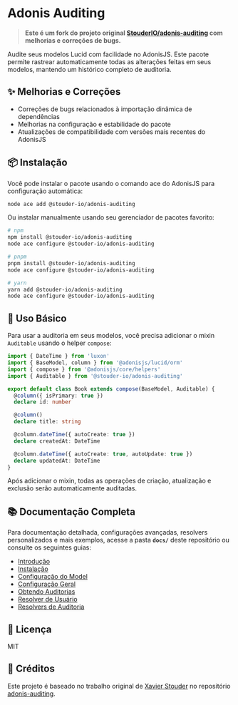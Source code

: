 # Adonis Auditing

> **Este é um fork do projeto original [StouderIO/adonis-auditing](https://github.com/StouderIO/adonis-auditing) com melhorias e correções de bugs.**

Audite seus modelos Lucid com facilidade no AdonisJS. Este pacote permite rastrear automaticamente todas as alterações feitas em seus modelos, mantendo um histórico completo de auditoria.

## ✨ Melhorias e Correções

- Correções de bugs relacionados à importação dinâmica de dependências
- Melhorias na configuração e estabilidade do pacote
- Atualizações de compatibilidade com versões mais recentes do AdonisJS

## 📦 Instalação

Você pode instalar o pacote usando o comando ace do AdonisJS para configuração automática:

```sh
node ace add @stouder-io/adonis-auditing
```

Ou instalar manualmente usando seu gerenciador de pacotes favorito:

```sh
# npm
npm install @stouder-io/adonis-auditing
node ace configure @stouder-io/adonis-auditing

# pnpm
pnpm install @stouder-io/adonis-auditing
node ace configure @stouder-io/adonis-auditing

# yarn
yarn add @stouder-io/adonis-auditing
node ace configure @stouder-io/adonis-auditing
```

## 🚀 Uso Básico

Para usar a auditoria em seus modelos, você precisa adicionar o mixin `Auditable` usando o helper `compose`:

```typescript
import { DateTime } from 'luxon'
import { BaseModel, column } from '@adonisjs/lucid/orm'
import { compose } from '@adonisjs/core/helpers'
import { Auditable } from '@stouder-io/adonis-auditing'

export default class Book extends compose(BaseModel, Auditable) {
  @column({ isPrimary: true })
  declare id: number

  @column()
  declare title: string

  @column.dateTime({ autoCreate: true })
  declare createdAt: DateTime

  @column.dateTime({ autoCreate: true, autoUpdate: true })
  declare updatedAt: DateTime
}
```

Após adicionar o mixin, todas as operações de criação, atualização e exclusão serão automaticamente auditadas.

## 📚 Documentação Completa

Para documentação detalhada, configurações avançadas, resolvers personalizados e mais exemplos, acesse a pasta **`docs/`** deste repositório ou consulte os seguintes guias:

- [Introdução](docs/guide/introduction.md)
- [Instalação](docs/guide/installation.md)
- [Configuração do Model](docs/guide/model-setup.md)
- [Configuração Geral](docs/guide/general-configuration.md)
- [Obtendo Auditorias](docs/guide/getting-audits.md)
- [Resolver de Usuário](docs/guide/user-resolver.md)
- [Resolvers de Auditoria](docs/guide/audit-resolvers.md)

## 📄 Licença

MIT

## 🙏 Créditos

Este projeto é baseado no trabalho original de [Xavier Stouder](https://github.com/StouderIO) no repositório [adonis-auditing](https://github.com/StouderIO/adonis-auditing).
